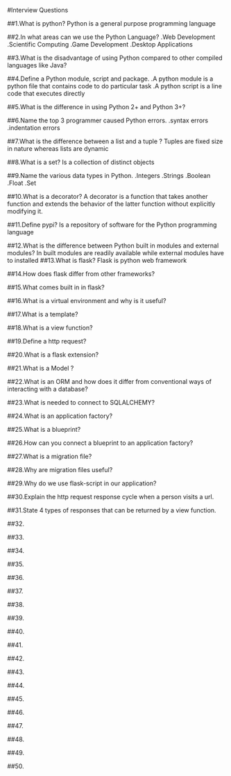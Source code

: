 #Interview Questions

##1.What is python?
Python is a general purpose programming language

##2.In what areas can we use the Python Language?
.Web Development
.Scientific Computing
.Game Development
.Desktop Applications

##3.What is the disadvantage of using Python compared to other compiled languages like Java?


##4.Define a Python module, script and package.
.A python module is a python file that contains code to do particular task
.A python script is a line code that executes directly

##5.What is the difference in using Python 2+ and Python 3+?


##6.Name the top 3 programmer caused Python errors.
.syntax errors
.indentation errors


##7.What is the difference between a list and a tuple ?
Tuples are fixed size in nature whereas lists are dynamic

##8.What is a set?
Is a collection of distinct objects

##9.Name the various data types in Python.
.Integers
.Strings
.Boolean
.Float
.Set

##10.What is a decorator?
A decorator is a function that takes another function and extends the behavior of the latter function without explicitly modifying it.

##11.Define pypi?
Is a repository of software for the Python programming language

##12.What is the difference between Python built in modules and external modules?
In built modules are readily available while external modules have to installed
##13.What is flask?
Flask is python web framework

##14.How does flask differ from other frameworks?


##15.What comes built in in flask?


##16.What is a virtual environment and why is it useful?


##17.What is a template?


##18.What is a view function?


##19.Define a http request?


##20.What is a flask extension?

##21.What is a Model ?


##22.What is an ORM and how does it differ from conventional ways of interacting with a database?


##23.What is needed to connect to SQLALCHEMY?


##24.What is an application factory?


##25.What is a blueprint?


##26.How can you connect a blueprint to an application factory?


##27.What is a migration file?


##28.Why are migration files useful?


##29.Why do we use flask-script in our application?


##30.Explain the http request response cycle when a person visits a url.

##31.State 4 types of responses that can be returned by a view function.

##32.

##33.

##34.

##35.

##36.

##37.

##38.

##39.

##40.

##41.

##42.

##43.

##44.

##45.

##46.

##47.

##48.

##49.

##50.
